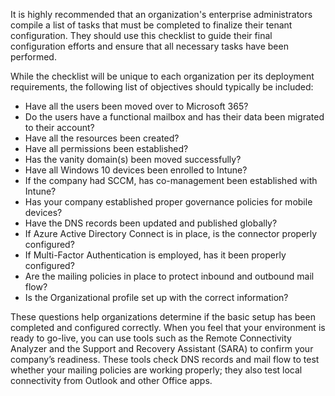 It is highly recommended that an organization's enterprise administrators compile a list of tasks that must be completed to finalize their tenant configuration. They should use this checklist to guide their final configuration efforts and ensure that all necessary tasks have been performed.

While the checklist will be unique to each organization per its deployment requirements, the following list of objectives should typically be included:

 *  Have all the users been moved over to Microsoft 365?
 *  Do the users have a functional mailbox and has their data been migrated to their account?
 *  Have all the resources been created?
 *  Have all permissions been established?
 *  Has the vanity domain(s) been moved successfully?
 *  Have all Windows 10 devices been enrolled to Intune?
 *  If the company had SCCM, has co-management been established with Intune?
 *  Has your company established proper governance policies for mobile devices?
 *  Have the DNS records been updated and published globally?
 *  If Azure Active Directory Connect is in place, is the connector properly configured?
 *  If Multi-Factor Authentication is employed, has it been properly configured?
 *  Are the mailing policies in place to protect inbound and outbound mail flow?
 *  Is the Organizational profile set up with the correct information?

These questions help organizations determine if the basic setup has been completed and configured correctly. When you feel that your environment is ready to go-live, you can use tools such as the Remote Connectivity Analyzer and the Support and Recovery Assistant (SARA) to confirm your company’s readiness. These tools check DNS records and mail flow to test whether your mailing policies are working properly; they also test local connectivity from Outlook and other Office apps.
